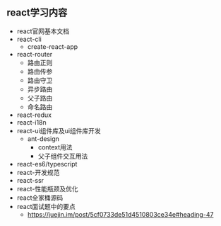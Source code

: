 ## react学习内容

* react官网基本文档
* react-cli
  * create-react-app
* react-router
  * 路由正则
  * 路由传参
  * 路由守卫
  * 异步路由
  * 父子路由
  * 命名路由
* react-redux
* react-i18n
* react-ui组件库及ui组件库开发
  * ant-design
    * context用法
    * 父子组件交互用法
* react-es6/typescript
* react-开发规范
* react-ssr
* react-性能瓶颈及优化
* react全家桶源码
* react面试题中的要点
  * https://juejin.im/post/5cf0733de51d4510803ce34e#heading-47
